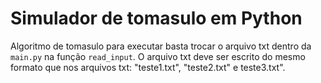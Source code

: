 # Simulador de tomasulo em Python
Algoritmo de tomasulo para executar basta trocar o arquivo txt dentro da ```main.py``` na função ```read_input```.
O arquivo txt deve ser escrito do mesmo formato que nos arquivos txt: "teste1.txt", "teste2.txt" e teste3.txt".
